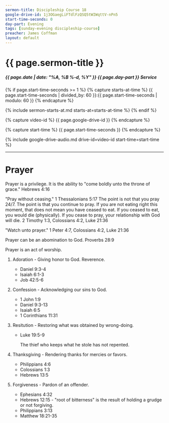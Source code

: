 ```yaml
---
sermon-title: Discipleship Course 18
google-drive-id: 1j3OGaegLiFTdlFzQSQ5tWIWqttV-nPn5
start-time-seconds: 0
day-part: Evening
tags: [sunday-evening discipleship-course]
preacher: James Coffman
layout: default
---
```


# {{ page.sermon-title }}

##### {{ page.date | date: "%A, %B %-d, %Y" }} {{ page.day-part }} Service

{% if page.start-time-seconds >= 1 %}
{% capture starts-at-time %}
{{ page.start-time-seconds | divided_by: 60 }}:{{ page.start-time-seconds | modulo: 60 }}
{% endcapture %}

{% include sermon-starts-at.md starts-at=starts-at-time %}
{% endif %}

{% capture video-id %}
{{ page.google-drive-id }}
{% endcapture %}

{% capture start-time %}
{{ page.start-time-seconds }}
{% endcapture %}

{% include google-drive-audio.md drive-id=video-id start-time=start-time %}

***

# Prayer

Prayer is a privilege. It is the ability to "come boldly unto the throne of grace." Hebrews 4:16

"Pray without ceasing." 1 Thessalonians 5:17 The point is not that you pray 24/7. The point is that you continue to pray. If you are not eating right this moment, that does not mean you have ceased to eat. If you ceased to eat, you would die (physically). If you cease to pray, your relationship with God will die. 2 Timothy 1:3, Colossians 4:2, Luke 21:36

"Watch unto prayer." 1 Peter 4:7, Colossians 4:2, Luke 21:36

Prayer can be an abomination to God. Proverbs 28:9

Prayer is an act of worship.
1. Adoration - Giving honor to God. Reverence.
    - Daniel 9:3-4
    - Isaiah 6:1-3
    - Job 42:5-6
2. Confession - Acknowledging our sins to God.
    - 1 John 1:9
    - Daniel 9:3-13
    - Isaiah 6:5
    - 1 Corinthians 11:31

3. Resitution - Restoring what was obtained by wrong-doing.
    - Luke 19:5-9
    
        The thief who keeps what he stole has not repented.

4. Thanksgiving - Rendering thanks for mercies or favors.
    - Philippians 4:6
    - Colossians 1:3
    - Hebrews 13:5

5. Forgiveness - Pardon of an offender.
    - Ephesians 4:32
    - Hebrews 12:15 - "root of bitterness" is the result of holding a grudge or not forgiving.
    - Philippians 3:13
    - Matthew 18:21-35